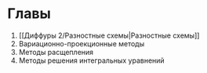 # Главы
1. [[Диффуры 2/Разностные схемы|Разностные схемы]]
2. Вариационно-проекционные методы
3. Методы расщепления
4. Методы решения интегральных уравнений

